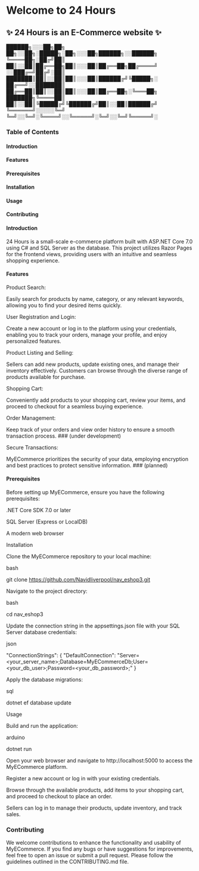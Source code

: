 # Welcome to 24 Hours
## :sparkles: 24 Hours is an E-Commerce website :sparkles:


██████╗░░░██╗██╗  ██╗░░██╗░█████╗░██╗░░░██╗██████╗░░██████╗
╚════██╗░██╔╝██║  ██║░░██║██╔══██╗██║░░░██║██╔══██╗██╔════╝
░░███╔═╝██╔╝░██║  ███████║██║░░██║██║░░░██║██████╔╝╚█████╗░
██╔══╝░░███████║  ██╔══██║██║░░██║██║░░░██║██╔══██╗░╚═══██╗
███████╗╚════██║  ██║░░██║╚█████╔╝╚██████╔╝██║░░██║██████╔╝
╚══════╝░░░░░╚═╝  ╚═╝░░╚═╝░╚════╝░░╚═════╝░╚═╝░░╚═╝╚═════╝░  

### Table of Contents

#### Introduction

#### Features

#### Prerequisites

#### Installation

#### Usage

#### Contributing

#### Introduction

24 Hours is a small-scale e-commerce platform built with ASP.NET Core 7.0 using C# and SQL Server as the database. This project utilizes Razor Pages for the frontend views, providing users with an intuitive and seamless shopping experience.

#### Features

Product Search: 

Easily search for products by name, category, or any relevant keywords, allowing you to find your desired items quickly.

User Registration and Login: 

Create a new account or log in to the platform using your credentials, enabling you to track your orders, manage your profile, and enjoy personalized features.

Product Listing and Selling: 

Sellers can add new products, update existing ones, and manage their inventory effectively. Customers can browse through the diverse range of products available for purchase.

Shopping Cart: 

Conveniently add products to your shopping cart, review your items, and proceed to checkout for a seamless buying experience.

Order Management: 

Keep track of your orders and view order history to ensure a smooth transaction process. ### (under development)

Secure Transactions: 

MyECommerce prioritizes the security of your data, employing encryption and best practices to protect sensitive information. ### (planned)

#### Prerequisites

Before setting up MyECommerce, ensure you have the following prerequisites:

.NET Core SDK 7.0 or later

SQL Server (Express or LocalDB)

A modern web browser

Installation

Clone the MyECommerce repository to your local machine:

bash

git clone https://github.com/Navidliverpool/nav_eshop3.git

Navigate to the project directory:

bash

cd nav_eshop3

Update the connection string in the appsettings.json file with your SQL Server database credentials:

json

"ConnectionStrings": {
  "DefaultConnection": "Server=<your_server_name>;Database=MyECommerceDb;User=<your_db_user>;Password=<your_db_password>;"
}

Apply the database migrations:

sql

dotnet ef database update

Usage

Build and run the application:

arduino

dotnet run

Open your web browser and navigate to http://localhost:5000 to access the MyECommerce platform.

Register a new account or log in with your existing credentials.

Browse through the available products, add items to your shopping cart, and proceed to checkout to place an order.

Sellers can log in to manage their products, update inventory, and track sales.

### Contributing

We welcome contributions to enhance the functionality and usability of MyECommerce. If you find any bugs or have suggestions for improvements, feel free to open an issue or submit a pull request. Please follow the guidelines outlined in the CONTRIBUTING.md file.
